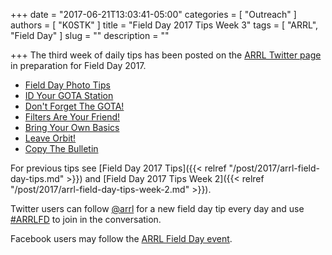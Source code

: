 +++
date = "2017-06-21T13:03:41-05:00"
categories = [ "Outreach" ]
authors = [ "K0STK" ]
title = "Field Day 2017 Tips Week 3"
tags = [ "ARRL", "Field Day" ]
slug = ""
description = ""

+++
The third week of daily tips has been posted on the 
[ARRL Twitter page](https://twitter.com/arrl) in
preparation for Field Day 2017.
<!--more-->

* [Field Day Photo Tips](https://twitter.com/arrl/status/877496532370698241)
* [ID Your GOTA Station](https://twitter.com/arrl/status/877167048211738624)
* [Don't Forget The GOTA!](https://twitter.com/arrl/status/876771794224640002)
* [Filters Are Your Friend!](https://twitter.com/arrl/status/876409359856787456)
* [Bring Your Own Basics](https://twitter.com/arrl/status/876046938730352640)
* [Leave Orbit!](https://twitter.com/arrl/status/875702402653057028)
* [Copy The Bulletin](https://twitter.com/arrl/status/875322268750159872)

For previous tips see
[Field Day 2017 Tips]({{< relref "/post/2017/arrl-field-day-tips.md" >}}) and
[Field Day 2017 Tips Week 2]({{< relref "/post/2017/arrl-field-day-tips-week-2.md" >}}).

Twitter users can follow [@arrl](https://twitter.com/arrl) for a new field day tip every day and use [#ARRLFD](https://twitter.com/hashtag/ARRLFD) to join in the conversation.

Facebook users may follow the [ARRL Field Day event](https://www.facebook.com/events/1753742661610196/?acontext=%7B%22source%22%3A5%2C%22page_id_source%22%3A20069212407%2C%22action_history%22%3A%5B%7B%22surface%22%3A%22page%22%2C%22mechanism%22%3A%22main_list%22%2C%22extra_data%22%3A%22%7B%5C%22page_id%5C%22%3A20069212407%2C%5C%22tour_id%5C%22%3Anull%7D%22%7D%5D%2C%22has_source%22%3Atrue%7D).
